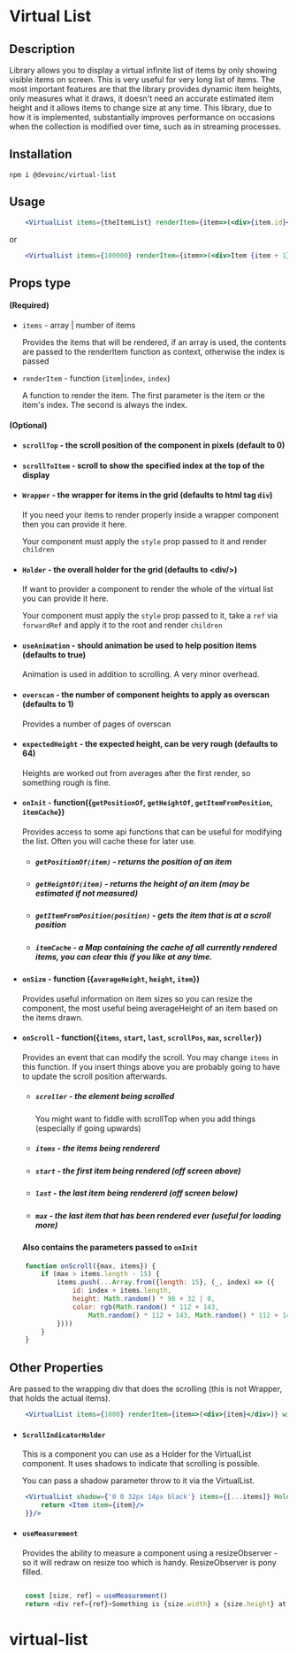 # Virtual List

## Description
Library allows you to display a virtual infinite list of items by only showing visible items on screen. This is very useful for very long list of items.
The most important features are that the library provides dynamic item heights, only measures what it draws, it doesn't need an accurate estimated item height and it allows items to change size at any time.
This library, due to how it is implemented, substantially improves performance on occasions when the collection is modified over time, such as in streaming processes.

## Installation

`npm i @devoinc/virtual-list`

## Usage

````jsx
    <VirtualList items={theItemList} renderItem={item=>(<div>{item.id}</div>)}/>
````

or

````jsx
    <VirtualList items={100000} renderItem={item=>(<div>Item {item + 1}</div>)}/>
````


## Props type

#### (Required) 
* `items` - array | number of items

    Provides the items that will be rendered, if an array is used, the contents are passed to the renderItem function
    as context, otherwise the index is passed

* `renderItem` - function (`item`|`index`, `index`) 

    A function to render the item.  The first parameter is the item or the item's index.  The second is always the index.

#### (Optional) 

* #### `scrollTop` - the scroll position of the component in pixels (default to 0)

* #### `scrollToItem` - scroll to show the specified index at the top of the display

* #### `Wrapper` - the wrapper for items in the grid (defaults to html tag `div`)

    If you need your items to render properly inside a wrapper component then you can provide it here.

    Your component must apply the `style` prop passed to it and render `children`

* #### `Holder` - the overall holder for the grid (defaults to \<div/>)

    If want to provider a component to render the whole of the virtual list you can provide it here.

    Your component must apply the `style` prop passed to it, take a `ref` via `forwardRef` and apply it to the root and render `children`

* #### `useAnimation` - should animation be used to help position items (defaults to true)

    Animation is used in addition to scrolling.  A very minor overhead.

* #### `overscan` - the number of component heights to apply as overscan (defaults to 1)

    Provides a number of pages of overscan

* #### `expectedHeight` - the expected height, can be very rough (defaults to 64)

    Heights are worked out from averages after the first render, so something rough is fine.

* #### `onInit` - function({`getPositionOf`, `getHeightOf`, `getItemFromPosition`, `itemCache`})
 
    Provides access to some api functions that can be useful for modifying the list.  Often
    you will cache these for later use.

    * ##### `getPositionOf(item)` - returns the position of an item

    * ##### `getHeightOf(item)` - returns the height of an item (may be estimated if not measured)

    * ##### `getItemFromPosition(position)` - gets the item that is at a scroll position

    * ##### `itemCache` - a Map containing the cache of all currently rendered items, you can clear this if you like at any time. 

* #### `onSize` - function ({`averageHeight`, `height`, `item`})

    Provides useful information on item sizes so you can resize the component, the most useful being
    averageHeight of an item based on the items drawn.

* #### `onScroll` - function({`items`, `start`, `last`, `scrollPos`, `max`, `scroller`})

    Provides an event that can modify the scroll. You may change `items` in this function. If 
    you insert things above you are probably going to have to update the scroll position
    afterwards.

    * ##### `scroller` - the element being scrolled 

        You might want to fiddle with scrollTop when you add things (especially if going upwards)

    * ##### `items` - the items being rendererd
    * ##### `start` - the first item being rendered (off screen above)
    * ##### `last` - the last item being rendererd (off screen below)
    * ##### `max` - the last item that has been rendered ever (useful for loading more)

    #### Also contains the parameters passed to `onInit`

````javascript 1.8
    function onScroll({max, items}) {
        if (max > items.length - 15) {
            items.push(...Array.from({length: 15}, (_, index) => ({
                id: index + items.length,
                height: Math.random() * 98 + 32 | 0,
                color: rgb(Math.random() * 112 + 143,
                    Math.random() * 112 + 143, Math.random() * 112 + 143)
            })))
        }
    }
````

## Other Properties

Are passed to the wrapping div that does the scrolling (this is not Wrapper, that holds the actual items).

````jsx
    <VirtualList items={1000} renderItem={item=>(<div>{item}</div>)} width={200} height={400}/>
````

* #### `ScrollIndicatorHolder`

    This is a component you can use as a Holder for the VirtualList component. It uses shadows to indicate that scrolling is
    possible.

    You can pass a shadow parameter throw to it via the VirtualList.

````jsx
    <VirtualList shadow={'0 0 32px 14px black'} items={[...items]} Holder={ScrollIndicatorHolder} renderItem={item => {
        return <Item item={item}/>
    }}/>
````

* #### `useMeasurement`

    Provides the ability to measure a component using a resizeObserver - so it will redraw on resize too
    which is handy. ResizeObserver is pony filled.

````javascript 1.8

    const [size, ref] = useMeasurement() 
    return <div ref={ref}>Something is {size.width} x {size.height} at {size.left}, {size.top} </div>

````



# virtual-list
